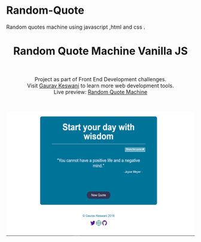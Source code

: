 # Random-Quote
Random quotes machine using javascript ,html and css .
<h1 align="center">Random Quote Machine Vanilla JS</h1><br>
<p align="center">Project as part of  Front End Development challenges.<br>
Visit <a href="https://www.gauravkeswani.com">Gaurav Keswani</a> to learn more web development tools.<br>
Live preview: <a href="http://www.gauravkeswani.com/random-quote-machine-master/index.html">Random Quote Machine</a></p><br>

<p align="center">
<img src="quotes_1400.jpg" width="900"  alt="Random Quote Machine">
</p>
